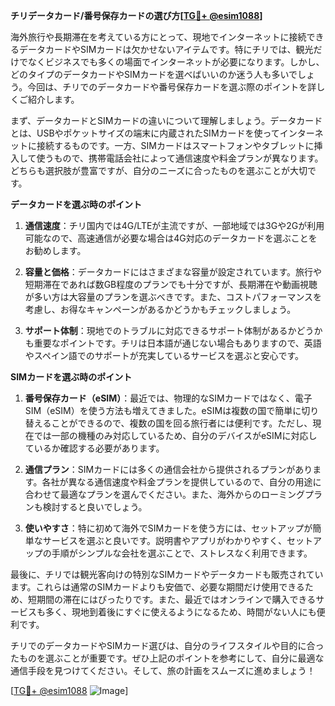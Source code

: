 **チリデータカード/番号保存カードの選び方[[TG💪+ @esim1088](https://t.me/s/esim1088)]**

海外旅行や長期滞在を考えている方にとって、現地でインターネットに接続できるデータカードやSIMカードは欠かせないアイテムです。特にチリでは、観光だけでなくビジネスでも多くの場面でインターネットが必要になります。しかし、どのタイプのデータカードやSIMカードを選べばいいのか迷う人も多いでしょう。今回は、チリでのデータカードや番号保存カードを選ぶ際のポイントを詳しくご紹介します。

まず、データカードとSIMカードの違いについて理解しましょう。データカードとは、USBやポケットサイズの端末に内蔵されたSIMカードを使ってインターネットに接続するものです。一方、SIMカードはスマートフォンやタブレットに挿入して使うもので、携帯電話会社によって通信速度や料金プランが異なります。どちらも選択肢が豊富ですが、自分のニーズに合ったものを選ぶことが大切です。

**データカードを選ぶ時のポイント**

1. **通信速度**：チリ国内では4G/LTEが主流ですが、一部地域では3Gや2Gが利用可能なので、高速通信が必要な場合は4G対応のデータカードを選ぶことをお勧めします。

2. **容量と価格**：データカードにはさまざまな容量が設定されています。旅行や短期滞在であれば数GB程度のプランでも十分ですが、長期滞在や動画視聴が多い方は大容量のプランを選ぶべきです。また、コストパフォーマンスを考慮し、お得なキャンペーンがあるかどうかもチェックしましょう。

3. **サポート体制**：現地でのトラブルに対応できるサポート体制があるかどうかも重要なポイントです。チリは日本語が通じない場合もありますので、英語やスペイン語でのサポートが充実しているサービスを選ぶと安心です。

**SIMカードを選ぶ時のポイント**

1. **番号保存カード（eSIM）**：最近では、物理的なSIMカードではなく、電子SIM（eSIM）を使う方法も増えてきました。eSIMは複数の国で簡単に切り替えることができるので、複数の国を回る旅行者には便利です。ただし、現在では一部の機種のみ対応しているため、自分のデバイスがeSIMに対応しているか確認する必要があります。

2. **通信プラン**：SIMカードには多くの通信会社から提供されるプランがあります。各社が異なる通信速度や料金プランを提供しているので、自分の用途に合わせて最適なプランを選んでください。また、海外からのローミングプランも検討すると良いでしょう。

3. **使いやすさ**：特に初めて海外でSIMカードを使う方には、セットアップが簡単なサービスを選ぶと良いです。説明書やアプリがわかりやすく、セットアップの手順がシンプルな会社を選ぶことで、ストレスなく利用できます。

最後に、チリでは観光客向けの特別なSIMカードやデータカードも販売されています。これらは通常のSIMカードよりも安価で、必要な期間だけ使用できるため、短期間の滞在にはぴったりです。また、最近ではオンラインで購入できるサービスも多く、現地到着後にすぐに使えるようになるため、時間がない人にも便利です。

チリでのデータカードやSIMカード選びは、自分のライフスタイルや目的に合ったものを選ぶことが重要です。ぜひ上記のポイントを参考にして、自分に最適な通信手段を見つけてください。そして、旅の計画をスムーズに進めましょう！

[[TG💪+ @esim1088](https://t.me/s/esim1088) ![Image](https://i.postimg.cc/Y0z9fWf4/image.png)]